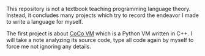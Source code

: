 This repository is not a textbook teaching programming language
theory. Instead, it concludes many projects which try to record the
endeavor I made to write a language for myself.

The first project is about
[CoCo VM](http://knuth.luther.edu/~leekent/CoCo/) which is a Python VM
written in C++. I will take a note analyzing its source code, type all
code again by myself to force me not ignoring any details.
